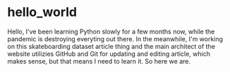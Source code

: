 # hello_world

Hello,
I've been learning Python slowly for a few months now, while the pandemic is destroying everyting out there.
In the meanwhile, I'm working on this skateboarding dataset article thing and the main architect of the website
utilizies GitHub and Git for updating and editing article, which makes sense, but that means I need to learn it.
So here we are.
